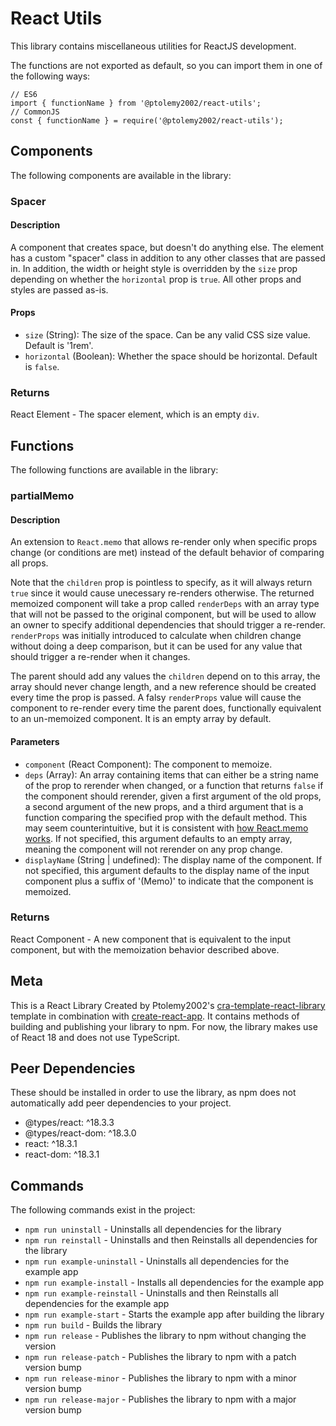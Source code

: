 # React Utils
This library contains miscellaneous utilities for ReactJS development.

The functions are not exported as default, so you can import them in one of the following ways:
```
// ES6
import { functionName } from '@ptolemy2002/react-utils';
// CommonJS
const { functionName } = require('@ptolemy2002/react-utils');
```

## Components
The following components are available in the library:

### Spacer
#### Description
A component that creates space, but doesn't do anything else. The element has a custom "spacer" class in addition to any other classes that are passed in. In addition, the width or height style is overridden by the `size` prop depending on whether the `horizontal` prop is `true`. All other props and styles are passed as-is.

#### Props
- `size` (String): The size of the space. Can be any valid CSS size value. Default is '1rem'.
- `horizontal` (Boolean): Whether the space should be horizontal. Default is `false`.

### Returns
React Element - The spacer element, which is an empty `div`.

## Functions
The following functions are available in the library:

### partialMemo
#### Description
An extension to `React.memo` that allows re-render only when specific props change (or conditions are met) instead of the default behavior of comparing all props.

Note that the `children` prop is pointless to specify, as it will always return `true` since it would cause unecessary re-renders otherwise. The returned memoized component will take a prop called `renderDeps` with an array type that will not be passed to the original component, but will be used to allow an owner to specify additional dependencies that should trigger a re-render. `renderProps` was initially introduced to calculate when children change without doing a deep comparison, but it can be used for any value that should trigger a re-render when it changes.

The parent should add any values the `children` depend on to this array, the array should never change length, and a new reference should be created every time the prop is passed. A falsy `renderProps` value will cause the component to re-render every time the parent does, functionally equivalent to an un-memoized component. It is an empty array by default.

#### Parameters
- `component` (React Component): The component to memoize.
- `deps` (Array): An array containing items that can either be a string name of the prop to rerender when changed, or a function that returns `false` if the component should rerender, given a first argument of the old props, a second argument of the new props, and a third argument that is a function comparing the specified prop with the default method. This may seem counterintuitive, but it is consistent with [how React.memo works](https://react.dev/reference/react/memo#:~:text=It%20should%20return%20true%20only%20if%20the%20new%20props%20would%20result%20in%20the%20same%20output%20as%20the%20old%20props%3B%20otherwise%20it%20should%20return%20false.). If not specified, this argument defaults to an empty array, meaning the component will not rerender on any prop change.
- `displayName` (String | undefined): The display name of the component. If not specified, this argument defaults to the display name of the input component plus a suffix of '(Memo)' to indicate that the component is memoized.

### Returns
React Component - A new component that is equivalent to the input component, but with the memoization behavior described above.

## Meta
This is a React Library Created by Ptolemy2002's [cra-template-react-library](https://www.npmjs.com/package/@ptolemy2002/cra-template-react-library) template in combination with [create-react-app](https://www.npmjs.com/package/create-react-app). It contains methods of building and publishing your library to npm.
For now, the library makes use of React 18 and does not use TypeScript.

## Peer Dependencies
These should be installed in order to use the library, as npm does not automatically add peer dependencies to your project.
- @types/react: ^18.3.3
- @types/react-dom: ^18.3.0
- react: ^18.3.1
- react-dom: ^18.3.1

## Commands
The following commands exist in the project:

- `npm run uninstall` - Uninstalls all dependencies for the library
- `npm run reinstall` - Uninstalls and then Reinstalls all dependencies for the library
- `npm run example-uninstall` - Uninstalls all dependencies for the example app
- `npm run example-install` - Installs all dependencies for the example app
- `npm run example-reinstall` - Uninstalls and then Reinstalls all dependencies for the example app
- `npm run example-start` - Starts the example app after building the library
- `npm run build` - Builds the library
- `npm run release` - Publishes the library to npm without changing the version
- `npm run release-patch` - Publishes the library to npm with a patch version bump
- `npm run release-minor` - Publishes the library to npm with a minor version bump
- `npm run release-major` - Publishes the library to npm with a major version bump